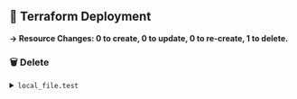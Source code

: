 ## 📝 Terraform Deployment

**→ Resource Changes: 0 to create, 0 to update, 0 to re-create, 1 to delete.**

### 🗑️ Delete

<details><summary><code>local_file.test</code></summary>

```diff
- content              = (sensitive value) -> null
- content_base64sha256 = "y2eIXVRNQ6JeLI7uUlBafe2nthM8VW31OY9EcMW2Tdc=" -> null
- content_base64sha512 = "b6MH8eFrO8x1mqwnv0uG9aa8ss+QndkUgyVvwDL/m440fY5w0PTYhNwzMeOZerMNQqKRu9FdEEcWhvuk+i+r0Q==" -> null
- content_md5          = "8a22bbb35f6d4bae9a525439ff73404e" -> null
- content_sha1         = "ec95e23aec3f635e195cb68d3b8b212ed0ff0da7" -> null
- content_sha256       = "cb67885d544d43a25e2c8eee52505a7deda7b6133c556df5398f4470c5b64dd7" -> null
- content_sha512       = "6fa307f1e16b3bcc759aac27bf4b86f5a6bcb2cf909dd91483256fc032ff9b8e347d8e70d0f4d884dc3331e3997ab30d42a291bbd15d10471686fba4fa2fabd1" -> null
- directory_permission = "0777" -> null
- file_permission      = "0777" -> null
- filename             = "../test.txt" -> null
- id                   = "ec95e23aec3f635e195cb68d3b8b212ed0ff0da7" -> null
```

_→ because local_file.test is not in configuration_

</details>
